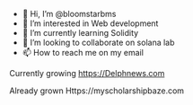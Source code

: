 - 👋 Hi, I’m @bloomstarbms
- 👀 I’m interested in Web development 
- 🌱 I’m currently learning Solidity 
- 💞️ I’m looking to collaborate on solana lab
- 📫 How to reach me on my email

Currently growing https://Delphnews.com 

Already grown Https://myscholarshipbaze.com
<!---
bloomstarbms/bloomstarbms is a ✨ special ✨ repository because its `README.md` (this file) appears on your GitHub profile.
You can click the Preview link to take a look at your changes.
--->
